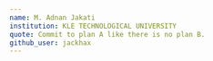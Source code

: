 ```yaml
---
name: M. Adnan Jakati
institution: KLE TECHNOLOGICAL UNIVERSITY
quote: Commit to plan A like there is no plan B.
github_user: jackhax
---
```

